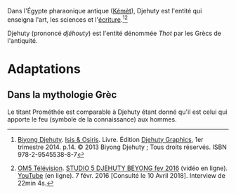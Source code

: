 <!-- TITLE: Djehuty / Thot -->
<!-- SUBTITLE: Présentation de Djehuty -->

Dans l'Égypte pharaonique antique ([Kémèt](/geographie/empire/afrique/nord-est/kmt)), Djehuty est l'entité qui enseigna l'art, les sciences et l'[écriture](/ecriture/hieroglyphe/mdw-ntr).[^1][^2]

Djehuty (prononcé *djéhouty*) est l'entité dénommée *Thot* par les Grècs de l'antiquité.

# Adaptations
## Dans la mythologie Grèc
Le titant Prométhée est comparable à Djehuty étant donné qu'il est celui qui apporte le feu (symbole de la connaissance) aux hommes.


[^1]: [Biyong Djehuty](/personnalite/homme/ecrivain/afrique/ouest/pays/cameroun/djehuty-biyong). [Isis & Osiris](/ouvrage/kemty/isis-et-osiris). Livre. Édition [Djehuty Graphics](/organisme/editeur/djehuty-graphics), 1er trimestre 2014. p.14. © 2013 Biyong Djehuty ; Tous droits réservés. ISBN 978-2-9545538-8-7
[^2]: [OM5 Télévision](https://www.youtube.com/channel/UCaLMmJOTQdWCqEkteyDnn4w). [STUDIO 5 DJEHUTY BEYONG fev 2016](https://www.youtube.com/watch?time_continue=4&v=B3JxH7JnGsc) (vidéo en ligne). [YouTube](https://www.youtube.com) (en ligne).  7 févr. 2016 [Consulté le 10 Avril 2018]. Interview de 22min 4s.